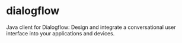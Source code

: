 # dialogflow
Java client for Dialogflow: Design and integrate a conversational user interface into your applications and devices.
